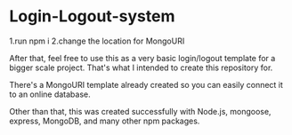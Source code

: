 # Login-Logout-system

1.run npm i
2.change the location for MongoURI

After that, feel free to use this as a very basic login/logout template for a bigger scale project.  That's what I intended to create this repository for.

There's a MongoURI template already created so you can easily connect it to an online database.

Other than that, this was created successfully with Node.js, mongoose, express, MongoDB, and many other npm packages.
